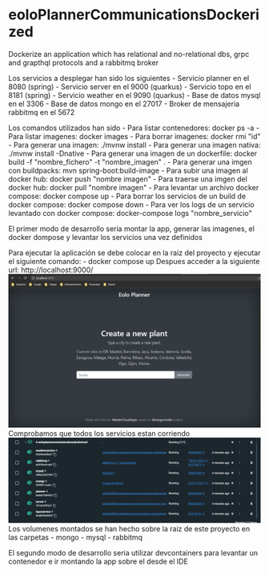 # eoloPlannerCommunicationsDockerized
Dockerize an application which has relational and no-relational dbs, grpc and grapthql protocols and a rabbitmq broker

Los servicios a desplegar han sido los siguientes
    - Servicio planner en el 8080 (spring)
    - Servicio server en el 9000 (quarkus)
    - Servicio topo en el 8181 (spring)
    - Servicio weather en el 9090 (quarkus)
    - Base de datos mysql en el 3306
    - Base de datos mongo en el 27017
    - Broker de mensajeria rabbitmq en el 5672

Los comandos utilizados han sido
    - Para listar contenedores: docker ps -a
    - Para listar imagenes: docker images
    - Para borrar imagenes: docker rmi "id"
    - Para generar una imagen:  ./mvnw install
    - Para generar una imagen nativa:  ./mvnw install -Dnative
    - Para generar una imagen de un dockerfile: docker build -f "nombre_fichero" -t "nombre_imagen" .
    - Para generar una imgen con buildpacks: mvn spring-boot:build-image
    - Para subir una imagen al docker hub: docker push "nombre imagen"
    - Para traerse una imgen del docker hub: docker pull "nombre imagen"
    - Para levantar un archivo docker compose: docker compose up
    - Para borrar los servicios de un build de docker compose: docker compose down
    - Para ver los logs de un servicio levantado con docker compose: docker-compose logs "nombre_servicio"

El primer modo de desarrollo seria montar la app, generar las imagenes, el docker dompose y levantar los servicios una vez definidos

Para ejecutar la aplicación se debe colocar en la raiz del proyecto y ejecutar el siguiente comando:
    - docker compose up
Despues acceder a la siguiente url: http://localhost:9000/
![handler.png](./static/img/app_index.png)
Comprobamos que todos los servicios estan corriendo
![handler.png](./static/img/services_running.png)
Los volumenes montados se han hecho sobre la raiz de este proyecto en las carpetas
    - mongo
    - mysql
    - rabbitmq


El segundo modo de desarrollo seria utilizar devcontainers para levantar un contenedor e ir montando la app sobre el desde el IDE
